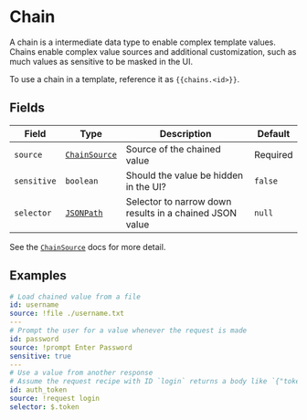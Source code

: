 # Chain

A chain is a intermediate data type to enable complex template values. Chains enable complex value sources and additional customization, such as much values as sensitive to be masked in the UI.

To use a chain in a template, reference it as `{{chains.<id>}}`.

## Fields

| Field       | Type                                                                                   | Description                                             | Default  |
| ----------- | -------------------------------------------------------------------------------------- | ------------------------------------------------------- | -------- |
| `source`    | [`ChainSource`](./chain_source.md)                                                     | Source of the chained value                             | Required |
| `sensitive` | `boolean`                                                                              | Should the value be hidden in the UI?                   | `false`  |
| `selector`  | [`JSONPath`](https://www.ietf.org/archive/id/draft-goessner-dispatch-jsonpath-00.html) | Selector to narrow down results in a chained JSON value | `null`   |

See the [`ChainSource`](./chain_source.md) docs for more detail.

## Examples

```yaml
# Load chained value from a file
id: username
source: !file ./username.txt
---
# Prompt the user for a value whenever the request is made
id: password
source: !prompt Enter Password
sensitive: true
---
# Use a value from another response
# Assume the request recipe with ID `login` returns a body like `{"token": "foo"}`
id: auth_token
source: !request login
selector: $.token
```
